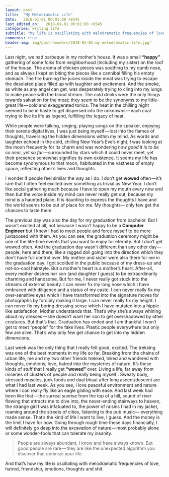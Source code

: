 ```yaml
---
layout: post
title:  "My Melodramatic Life"
date:   2018-01-01 00:01:00 +0545
last_edited_on:   2018-01-01 00:01:00 +0545
categories: writing life
subtitle: "My life is oscillating with melodramatic frequencies of love, hatred, friendship, emotions, thoughts and shit..."
comments: true
header-img: img/post-headers/2018-01-01-my-melodramatic-life.jpg"
---
```


Last night, we had barbeque in my mother’s house. It was a small **“happy”** gathering of some folks from neighborhood (including my sister) on the 
roof of the house. The aroma of chicken pieces was soothing to my dumb nose, and as always I kept on biting the pieces like a cannibal filling 
his empty stomach. The fire burning the juices inside the meat was trying to escape the desolated place filled up with laughter and excitement. 
And the smoke, as white as any angel can get, was desperately trying to cling into my lungs to make peace with the blood stream. The cold 
drinks were the only things towards salvation for the meat; they seem to be the synonyms to my little-great life — cold and exaggerated tonics. 
The heat in the chilling night seemed to be in haste to get dispersed into the unknowns — each coal trying to live its life as legend, 
fulfilling the legacy of heat.

While people were talking, singing, playing songs on the speaker, enjoying their serene digital lives, I was just being myself — lost into the 
flames of thoughts, traversing the hidden dimensions within my mind. As words and laughter echoed in the cold, chilling New Year’s Eve’s night, 
I was looking at the moon frequently for its charm and was wondering *how good it is to be so near, yet so far* — surrounded by stars which it 
could never meet, yet their presence somewhat signifies its own existence. It seems my life has become synonymous to that moon, habituated in 
the vastness of empty space, reflecting other’s lives and thoughts.


I wonder if people feel similar the way as I do. I don’t get **wowed** often — it’s rare that I often feel excited over something as trivial as 
New Year. I don’t like social gathering much because I have to open my mouth every now and then but the voice inside my mind can never really 
get out, because my mind is a haunted place. It is daunting to express the thoughts I have and the world seems to be out of place for me. 
My thoughts — only few get the chances to taste them.

The previous day was also the day for my graduation from bachelor. But I wasn’t excited at all, not because I wasn’t happy to be a **Computer 
Engineer** but I knew I had to meet people and force myself to be more juxtaposed with them. As you can see, the graduation ceremony might be 
one of the life-time events that you want to enjoy for eternity. But I don’t get wowed often. And the graduation day wasn’t different than any 
other day — people, here and there, like a ragged doll going into the direction which they don’t have full control over. My mother and sister 
were also there for me in the graduation day. I got scolded in the public because of my dress-up and not-so-cool hairstyle. But a mother’s heart 
is a mother’s heart. After-all, every mother desires her son (and daughter I guess) to be extraordinarily charming and handsome. But for me, 
I never really got stuck into the streams of external beauty. I can never fix my long nose which I have embraced with diligence and a status of 
my caste. I can never really fix my over-sensitive eyes which I have transformed into the signature moves for photographs by forcibly making it 
large. I can never really fix my height. I can never fix my boring dressing sense which I have mutated into a hippie-like satisfaction. Mother 
understands that. That’s why she’s always whining about my dresses — she doesn’t want her son to get overshadowed by other creatures. 
But that’s that. Graduation has ended and I am thankful I won’t get to meet “people” for the fake lives. Plastic people everywhere but only few 
are alive. That’s why only few get chance to get into my hidden dimensions.


Last week was the only thing that I really felt good, excited. The trekking was one of the best moments in my life so far. Breaking from the 
chains of urban life, me and my two other friends trekked, hiked and wandered with thoughts, emotions, love, hatred into the mysteries of nature.
It’s these kinds of stuff that I really get **“wowed”** over. Living a life, far away from miseries of clusters of people and really being myself
. Sweaty body, stressed muscles, junk foods and daal bhaat after long ascent/descent are what I had last week. As you see, I love peaceful 
environment and nature where I can really fly like an eagle gliding with ease. And last week had been like that — the surreal sunrise from the 
top of a hill, sound of river flowing that attracts me to dive into, the never-ending stairways to heaven, the strange girl I was infatuated to,
the power of raisins I had in my jacket, roaming around the streets of cities, listening to the pub music— everything made sense. That’s the 
kind of life I want to live, I guess. And the money is the limit I have for now. Going through rough time these days financially, I will 
definitely go deep into the excavation of nature — most probably alone or some wonder-fools that can tolerate my insanity.


> People are always abundant, I know and have always known. But good people are rare — they are like the unexpected algorithm you discover that 
> optimize your life.

And that’s how my life is oscillating with melodramatic frequencies of love, hatred, friendship, emotions, thoughts and shit.
